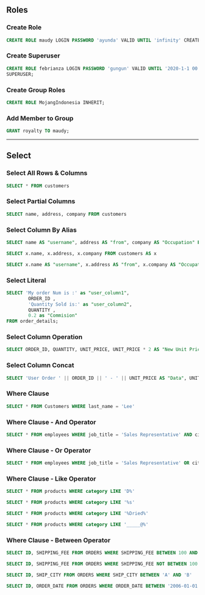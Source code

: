 ## Roles

### Create Role

```sql
CREATE ROLE maudy LOGIN PASSWORD 'ayunda' VALID UNTIL 'infinity' CREATEDB;
```

### Create Superuser

```sql
CREATE ROLE febrianza LOGIN PASSWORD 'gungun' VALID UNTIL '2020-1-1 00:00'
SUPERUSER;
```

### Create Group Roles

```sql
CREATE ROLE MojangIndonesia INHERIT;
```

### Add Member to Group

```sql
GRANT royalty TO maudy;
```

-------------

## Select

### Select All Rows & Columns

```sql
SELECT * FROM customers
```

### Select Partial Columns

```sql
SELECT name, address, company FROM customers
```

### Select Column By Alias

```sql
SELECT name AS "username", address AS "from", company AS "Occupation" FROM customers
```

```sql
SELECT x.name, x.address, x.company FROM customers AS x
```

```sql
SELECT x.name AS "username", x.address AS "from", x.company AS "Occupation" FROM customers AS x
```

### Select Literal

```sql
SELECT 'My order Num is :' as "user_column1",
        ORDER_ID ,
		'Quantity Sold is:' as "user_column2",
		QUANTITY ,
		0.2 as "Commision" 
FROM order_details;
```

### Select Column Operation

```sql
SELECT ORDER_ID, QUANTITY, UNIT_PRICE, UNIT_PRICE * 2 AS "New Unit Price" FROM ORDER_DETAILS
```

### Select Column Concat 

```sql
SELECT 'User Order ' || ORDER_ID || ' - ' || UNIT_PRICE AS "Data", UNIT_PRICE * 2 AS "New Unit Price" FROM ORDER_DETAILS
```

### Where Clause

```sql
SELECT * FROM Customers WHERE last_name = 'Lee'
```

### Where Clause - And Operator

```sql
SELECT * FROM employees WHERE job_title = 'Sales Representative' AND city = 'Seattle'
```

### Where Clause - Or Operator

```sql
SELECT * FROM employees WHERE job_title = 'Sales Representative' OR city = 'Seattle'
```

### Where Clause - Like Operator

```sql
SELECT * FROM products WHERE category LIKE 'D%'
```

```sql
SELECT * FROM products WHERE category LIKE '%s'
```

```sql
SELECT * FROM products WHERE category LIKE '%Dried%'
```

```sql
SELECT * FROM products WHERE category LIKE '_____@%'
```

### Where Clause - Between Operator

```sql
SELECT ID, SHIPPING_FEE FROM ORDERS WHERE SHIPPING_FEE BETWEEN 100 AND 200
```

```sql
SELECT ID, SHIPPING_FEE FROM ORDERS WHERE SHIPPING_FEE NOT BETWEEN 100 AND 200
```

```sql
SELECT ID, SHIP_CITY FROM ORDERS WHERE SHIP_CITY BETWEEN 'A' AND 'B'
```

```sql
SELECT ID, ORDER_DATE FROM ORDERS WHERE ORDER_DATE BETWEEN '2006-01-01' AND '2006-03-31'
```

